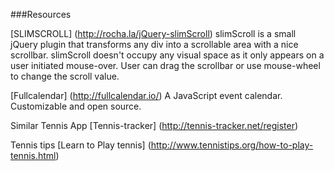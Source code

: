 ###Resources

[SLIMSCROLL] (http://rocha.la/jQuery-slimScroll)
slimScroll is a small jQuery plugin that transforms any div into a scrollable area with a nice scrollbar. slimScroll doesn't occupy any visual space as it only appears on a user initiated mouse-over. User can drag the scrollbar or use mouse-wheel to change the scroll value.

[Fullcalendar] (http://fullcalendar.io/)
 A JavaScript event calendar. Customizable and open source.


Similar Tennis App
[Tennis-tracker] (http://tennis-tracker.net/register)

Tennis tips
[Learn to Play tennis] (http://www.tennistips.org/how-to-play-tennis.html)
